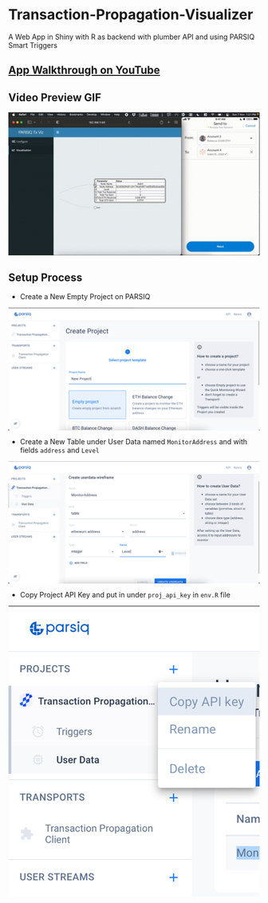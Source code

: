 # Transaction-Propagation-Visualizer
A Web App in Shiny with R as backend with plumber API and using PARSIQ Smart Triggers

## [App Walkthrough on YouTube](https://www.youtube.com/watch?v=GpWZLMB2lvM)

## Video Preview GIF
[![Alt text](images/Working_Gif.gif)](https://www.youtube.com/watch?v=GpWZLMB2lvM)

## Setup Process
- Create a New Empty Project on PARSIQ
<img src="images/Step0.png"  align="center"/>

- Create a New Table under User Data named `MonitorAddress` and with fields `address` and `Level`
<img src="images/Step1.png"  align="center"/>

- Copy Project API Key and put in under `proj_api_key` in `env.R` file
<img src="images/Step2.png"  align="center"/>
